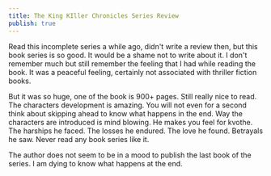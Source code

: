 ```yaml
---
title: The King KIller Chronicles Series Review
publish: true
---
```


Read this incomplete series a while ago, didn't write a review then, but this book series is so good. It would be a shame not to write about it. I don't remember much but still remember the feeling that I had while reading the book. It was a peaceful feeling, certainly not associated with thriller fiction books. 

But it was so huge, one of the book is 900+ pages. Still really nice to read. The characters development is amazing. You will not even for a second think about skipping ahead to know what happens in the end. Way the characters are introduced is mind blowing. He makes you feel for kvothe. The harships he faced. The losses he endured. The love he found. Betrayals he saw. Never read any book series like it.

The author does not seem to be in a mood to publish the last book of the series. I am dying to know what happens at the end.
